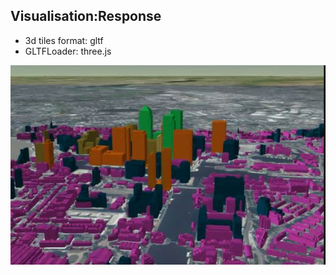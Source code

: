 ## Visualisation:Response


* 3d tiles format: gltf
* GLTFLoader: three.js

![response](../images/response.jpg)
